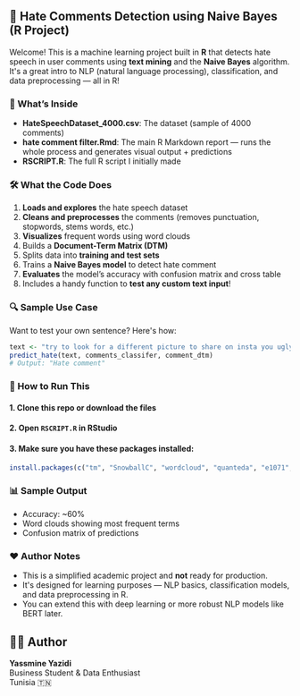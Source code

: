 ## 🧠 Hate Comments Detection using Naive Bayes (R Project)

Welcome! This is a machine learning project built in **R** that detects hate speech in user comments using **text mining** and the **Naive Bayes** algorithm. It's a great intro to NLP (natural language processing), classification, and data preprocessing — all in R!

### 📁 What’s Inside

- **HateSpeechDataset_4000.csv**: The dataset (sample of 4000 comments)
- **hate comment filter.Rmd**: The main R Markdown report — runs the whole process and generates visual output + predictions
- **RSCRIPT.R**: The full R script I initially made

### 🛠️ What the Code Does

1. **Loads and explores** the hate speech dataset  
2. **Cleans and preprocesses** the comments (removes punctuation, stopwords, stems words, etc.)
3. **Visualizes** frequent words using word clouds
4. Builds a **Document-Term Matrix (DTM)**  
5. Splits data into **training and test sets**
6. Trains a **Naive Bayes model** to detect hate comment
7. **Evaluates** the model’s accuracy with confusion matrix and cross table
8. Includes a handy function to **test any custom text input**!

### 🔍 Sample Use Case

Want to test your own sentence? Here's how:

```r
text <- "try to look for a different picture to share on insta you ugly sl**t hhhhhh"
predict_hate(text, comments_classifer, comment_dtm)
# Output: "Hate comment"
```
### 🚀 How to Run This

#### 1. Clone this repo or download the files

#### 2. Open `RSCRIPT.R` in **RStudio**

#### 3. Make sure you have these packages installed:

```r
install.packages(c("tm", "SnowballC", "wordcloud", "quanteda", "e1071", "gmodels", "caret"))  
```
### 📊 Sample Output

- Accuracy: ~60%
- Word clouds showing most frequent terms
- Confusion matrix of predictions

### ❤️ Author Notes

- This is a simplified academic project and **not** ready for production.
- It's designed for learning purposes — NLP basics, classification models, and data preprocessing in R.
- You can extend this with deep learning or more robust NLP models like BERT later.

## 👩‍💻 Author

**Yassmine Yazidi**  
Business Student & Data Enthusiast  
Tunisia 🇹🇳

